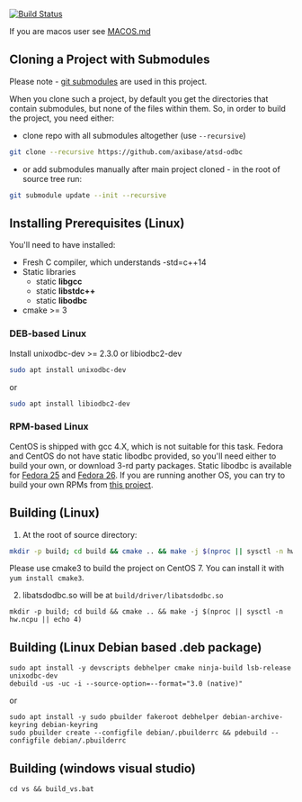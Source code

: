 [![Build Status](https://travis-ci.org/axibase/atsd-odbc.svg?branch=master)](https://travis-ci.org/axibase/atsd-odbc)

If you are macos user see [MACOS.md](MACOS.md)

## Cloning a Project with Submodules

Please note - [git submodules](https://git-scm.com/book/en/v2/Git-Tools-Submodules) are used in this project. 

When you clone such a project, by default you get the directories that contain submodules, but none of the files within them.
So, in order to build the project, you need either:
  * clone repo with all submodules altogether (use `--recursive`)
```bash
git clone --recursive https://github.com/axibase/atsd-odbc
```
  * or add submodules manually after main project cloned - in the root of source tree run:
```bash
git submodule update --init --recursive
```

## Installing Prerequisites (Linux)

You'll need to have installed:
  * Fresh C compiler, which understands -std=c++14
  * Static libraries 
    * static **libgcc**
    * static **libstdc++**
    * static **libodbc**
  * cmake >= 3


### DEB-based Linux
Install unixodbc-dev >= 2.3.0 or libiodbc2-dev
```bash
sudo apt install unixodbc-dev
```
or
```bash
sudo apt install libiodbc2-dev
```

### RPM-based Linux
CentOS is shipped with gcc 4.X, which is not suitable for this task.
Fedora and CentOS do not have static libodbc provided, so you'll need either to build your own, or download 3-rd party packages.
Static libodbc is available for [Fedora 25](https://github.com/Altinity/unixODBC/tree/master/RPMS/Fedora25) and [Fedora 26](https://github.com/Altinity/unixODBC/tree/master/RPMS/Fedora26).
If you are running another OS, you can try to build your own RPMs from [this project](https://github.com/Altinity/unixODBC).


## Building (Linux)

1. At the root of source directory:
```bash
mkdir -p build; cd build && cmake .. && make -j $(nproc || sysctl -n hw.ncpu || echo 4)
```
Please use cmake3 to build the project on CentOS 7. You can install it with `yum install cmake3`.

2. libatsdodbc.so will be at ```build/driver/libatsdodbc.so```

```
mkdir -p build; cd build && cmake .. && make -j $(nproc || sysctl -n hw.ncpu || echo 4)
```

## Building (Linux Debian based .deb package)
```
sudo apt install -y devscripts debhelper cmake ninja-build lsb-release unixodbc-dev
debuild -us -uc -i --source-option=--format="3.0 (native)"
```
or
```
sudo apt install -y sudo pbuilder fakeroot debhelper debian-archive-keyring debian-keyring
sudo pbuilder create --configfile debian/.pbuilderrc && pdebuild --configfile debian/.pbuilderrc
```


## Building (windows visual studio)
```cd vs && build_vs.bat```
